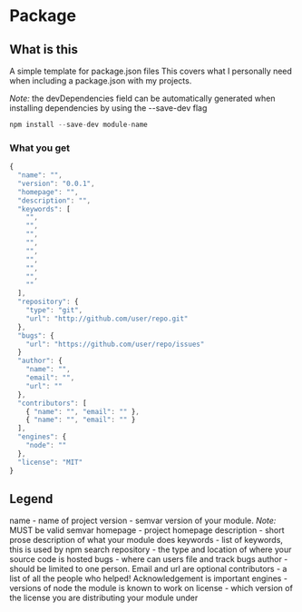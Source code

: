 # Package

## What is this
A simple template for package.json files
This covers what I personally need when including a package.json with my projects.

*Note:* the devDependencies field can be automatically generated when
installing dependencies by using the --save-dev flag

```javascript
npm install --save-dev module-name
```

### What you get
```javascript
{
  "name": "",
  "version": "0.0.1",
  "homepage": "",
  "description": "",
  "keywords": [
    "",
    "",
    "",
    "",
    "",
    "",
    "",
    "",
    ""
  ],
  "repository": {
    "type": "git",
    "url": "http://github.com/user/repo.git"
  },
  "bugs": {
    "url": "https://github.com/user/repo/issues"
  }
  "author": {
    "name": "",
    "email": "",
    "url": ""
  },
  "contributors": [
    { "name": "", "email": "" },
    { "name": "", "email": "" }
  ],
  "engines": {
    "node": ""
  },
  "license": "MIT"
}
```

## Legend
name - name of project
version - semvar version of your module. *Note:* MUST be valid semvar
homepage - project homepage
description - short prose description of what your module does
keywords - list of keywords, this is used by npm search
repository - the type and location of where your source code is hosted
bugs - where can users file and track bugs
author - should be limited to one person. Email and url are optional
contributors - a list of all the people who helped! Acknowledgement is important
engines - versions of node the module is known to work on
license - which version of the license you are distributing your module under

